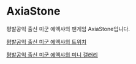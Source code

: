 # AxiaStone
평발공익 출신 미군 에엑샤의 팬게임 AxiaStone입니다.

[평발공익 출신 미군 에엑샤의 트위치](https://www.twitch.tv/realaxia)

[평발공익 출신 미군 에엑샤의 미니 갤러리](https://gall.dcinside.com/mini/migun)

